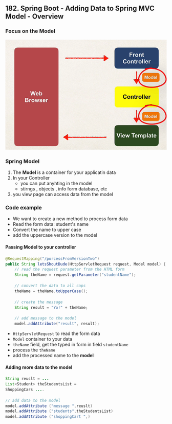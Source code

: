 ## 182. Spring Boot - Adding Data to Spring MVC Model - Overview

### Focus on the Model
![img.png](img.png)

### Spring Model  
1. The **Model** is a container for your applicatin data
2. In your Controller 
   * you can put anyhting in the model 
   * stirngs , objects , info form database, etc
3. you view page can access data from the model 

### Code example 
* We want to create a new method to process form data
* Read the form data: student's name 
* Convert the name to upper case 
* add the uppercase version to the model 

#### Passing Model to your controller 
```java
@RequestMapping("/porcessFromVersionTwo")
public String letsShoutDude(HttpServletRequest request, Model model) {
    // read the request parameter from the HTML form 
    String theName = request.getParameter("studentName");
    
    // convert the data to all caps 
    theName = theName.toUpperCase();
    
    // create the message 
    String result = "Yo!" + theName;
    
    // add message to the model 
    model.addAttribute("result", result);
```

* `HttpServletRequest` to read the form data 
* `Model` container to your data
* `theName` field, get the typed in form in field `studentName`
* process the `theName`
* add the processed name to the **model** 

#### Adding more data to the model 
```java
String reuslt = ...
List<Student> theStudentsList = 
ShoppingCars ....

// add data to the model 
model.addAttribute ("message ",reuslt)
model.addAttribute ("students",theStudentsList)
model.addAttribute ("shoppingCart ",)
```
